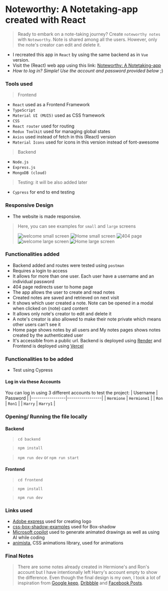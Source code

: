 # Noteworthy: A Notetaking-app created with React

> Ready to embark on a note-taking journey? Create `noteworthy notes` with `Noteworthy`. Note is shared among all the users. However, only the note's creator can edit and delete it.

- I recreated this app in `React` by using the same backend as in `Vue` version.
- Visit the (React) web app using this link: [Noteworthy: A Notetaking-app](https://react-notetaking-app-reau.vercel.app/)
- *How to log in? Simple! Use the account and password provided below* ;)

### Tools used

> Frontend

- `React` used as a Frontend Framework
- `TypeScript`
- `Material UI (MUI5)` used as CSS framework
- `CSS`
- `React router` used for routing
- `Redux Toolkit` used for managing global states
- `Axios` used instead of fetch in this (React) version
- `Material Icons` used for icons in this version instead of font-awesome

> Backend

- `Node.js`
- `Express.js`
- `MongoDB (cloud)`

> Testing: it will be also added later

- `Cypress` for end to end testing

### Responsive Design

- The website is made responsive.
 > Here, you can see examples for `small` and `large` screens
 >
 > ![welcome small screen](./frontend/public/readme/sm_welcome.png) ![Home small screen](./frontend/public/readme/sm_home.png)
 ![404 page](./frontend/public/readme/404.png)
 ![welcome large screen](./frontend/public/readme/welcome.png) ![Home large screen](./frontend/public/readme/home.png)

### Functionalities added

- Backend added and routes were tested using `postman`
- Requires a login to access
- It allows for more than one user. Each user have a username and an individual password
- 404 page redirects user to home page
- The app allows the user to create and read notes
- Created notes are saved and retrieved on next visit
- It shows which user created a note. Note can be opened in a modal when clicked on (note) card content
- It allows only note's creator to edit and delete it
- A note's creator is also allowed to make their note private which means other users can't see it
- Home page shows notes by all users and My notes pages shows notes created by the authenticated user
- It's accessible from a public url. Backend is deployed using [Render](https://render.com/) and Frontend is deployed using [Vercel](https://vercel.com/)

### Functionalities to be added

- Test using Cypress

#### Log in via these Accounts

You can log in using 3 different accounts to test the project:
| Username | Password |
|-----------------|-----------------|
| `Hermione` | `Hermione1` |
| `Ron` | `Ron1` |
| `Harry` | `Harry1` |

### Opening/ Running the file locally

#### Backend

> `cd backend`

> `npm install`

> `npm run dev` or `npm run start`

#### Frontend

> `cd frontend`

> `npm install`

> `npm run dev`

### Links used

- [Adobe express](https://new.express.adobe.com/) used for creating logo
- [css-box-shadow-examples](https://getcssscan.com/css-box-shadow-examples) used for Box-shadow
- [Microsoft copilot](https://copilot.microsoft.com/) used to generate animated drawings as well as using AI while coding
- [animista](https://animista.net/), CSS animations library, used for animations

### Final Notes
> There are some notes already created in Hermione's and Ron's account but I have intentionally left Harry's account empty to show the difference. 
> Even though the final design is my own, I took a lot of inspiration from [Google keep](https://keep.google.com/), [Dribbble](https://dribbble.com/) and [Facebook Posts](https://www.facebook.com/).
